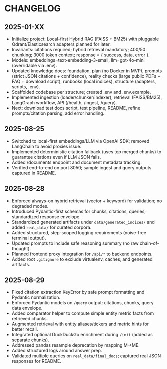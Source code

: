 # CHANGELOG

## 2025-01-XX
- Initialize project: Local-first Hybrid RAG (FAISS + BM25) with pluggable Qdrant/Elasticsearch adapters planned for later.
- Invariants: citations required; hybrid retrieval mandatory; 400/50 chunking; 3000 token context; response = { success, data, error }.
- Models: embeddings=text-embedding-3-small, llm=gpt-4o-mini (overridable via .env).
- Updated knowledge docs: foundation, plan (no Docker in MVP), prompts (strict JSON citations + confidence), reality checks (large public PDFs + FAQ + download script), runbooks (local indices), structure (adapters, scripts, .env).
- Scaffolded codebase per structure; created .env and .env.example.
- Implemented ingestion (loader/chunker/indexer), retrieval (FAISS/BM25), LangGraph workflow, API (/health, /ingest, /query).
- Next: download test docs script, test pipeline, README, refine prompts/citation parsing, add error handling.

## 2025-08-25
- Switched to local-first embeddings/LLM via OpenAI SDK; removed LangChain to avoid proxies issue.
- Implemented deterministic citation fallback (uses top merged chunks) to guarantee citations even if LLM JSON fails.
- Added /documents endpoint and document metadata tracking.
- Verified end-to-end on port 8050; sample ingest and query outputs captured in README.

## 2025-08-28
- Enforced always-on hybrid retrieval (vector + keyword) for validation; no degraded modes.
- Introduced Pydantic-first schemas for chunks, citations, queries; standardized response envelope.
- Standardized generated artifacts under `data/generated_indices/` and added `real_data/` for curated corpora.
- Added structured, step-scoped logging requirements (noise-free terminal output).
- Updated prompts to include safe reasoning summary (no raw chain-of-thought).
- Planned frontend proxy integration for `/api/*` to backend endpoints.
 - Added root `.gitignore` to exclude virtualenv, caches, and generated artifacts.

## 2025-08-29
- Fixed citation extraction KeyError by safe prompt formatting and Pydantic normalization.
- Enforced Pydantic models on `/query` output: citations, chunks, query data envelope.
- Added comparator helper to compute simple entity metric facts from retrieved chunks.
- Augmented retrieval with entity aliases/tickers and metric hints for better recall.
- Integrated optional DuckDuckGo enrichment during `/init` (added as separate chunks).
- Addressed pandas resample deprecation by mapping M→ME.
- Added structured logs around answer prep.
- Validated multiple queries on `real_data/final_docs`; captured real JSON responses for README.
